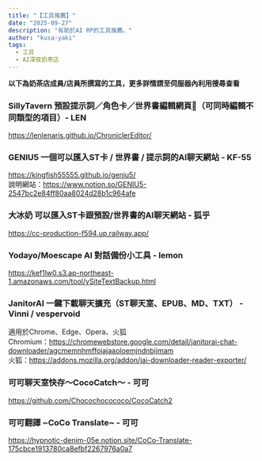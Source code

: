 ```yaml
---
title: "【工具推薦】"
date: "2025-09-27"
description: "有助於AI RP的工具推薦。"
author: "kusa-yaki"
tags:
  - 工具
  - AI深夜奶茶店
---
```


**以下為奶茶店成員/店員所撰寫的工具，更多詳情請至伺服器內利用搜尋查看**

### SillyTavern 預設提示詞／角色卡／世界書編輯網頁🌙（可同時編輯不同類型的項目）- LEN
https://lenlenaris.github.io/ChroniclerEditor/  
### GENIU5 一個可以匯入ST卡 / 世界書 / 提示詞的AI聊天網站 - KF-55
https://kingfish55555.github.io/geniu5/  
說明網站：https://www.notion.so/GENIU5-2547bc2e84ff80aa8024d28b1c964afe  
### 大冰奶 可以匯入ST卡跟預設/世界書的AI聊天網站 - 狐乎
https://cc-production-f594.up.railway.app/  
### Yodayo/Moescape AI 對話備份小工具 - lemon
https://kef1lw0.s3.ap-northeast-1.amazonaws.com/tool/ySiteTextBackup.html   
### JanitorAI 一鍵下載聊天擴充（ST聊天室、EPUB、MD、TXT） - Vinni / vespervoid
適用於Chrome、Edge、Opera、火狐  
Chromium：https://chromewebstore.google.com/detail/janitorai-chat-downloader/agcmemnhmffojajaaoloemjndnbijmam  
火狐：https://addons.mozilla.org/addon/jai-downloader-reader-exporter/  
### 可可聊天室快存～CocoCatch～ - 可可
https://github.com/Chocochocococo/CocoCatch2  
### 可可翻譯 ~CoCo Translate~ - 可可
https://hypnotic-denim-05e.notion.site/CoCo-Translate-175cbce1913780ca8efbf2267976a0a7  

